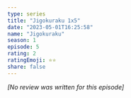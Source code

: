 ```yaml
---
type: series
title: "Jigokuraku 1x5"
date: "2023-05-01T16:25:58"
name: "Jigokuraku"
season: 1
episode: 5
rating: 2
ratingEmoji: ⭐️⭐️
share: false
---
```


*[No review was written for this episode]*
